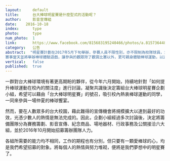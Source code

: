 ```yaml
---
layout:     default
title:      台大棒球明星賽是什麼型式的活動呢？
author:     影音宣傳組
date:    2016-10-18
index:      type
photo:      type
num_photo:  1
link:       https://www.facebook.com/815683195240466/photos/a.815736448568474.1073741828.815683195240466/816312028510916/?type=3
category:   公告
abstract:  "明星賽計劃在2017年5月下旬舉辦，參賽人員不限性別，亦不限制為校隊球員，規劃透過自由提名票選的方式，選拔出約40名校內之優秀球員，將其分為兩組進行對抗賽。以明星賽做為校內優秀球員齊聚一堂的平台，期待以賽事本身之張力與可看性，提升台大同學對棒球運動的關注及熱情。
賽事當天並將舉辦棒球體驗遊戲，讓參與的觀眾除了觀賞比賽以外，更可親身體驗棒球運動，以達推廣之效果。此外，亦有明星賽相關紀念商品之販售，使參與人員能留下彌足珍貴的紀念。"
vertical:   false
published:  true
---
```


   一群對台大棒球環境有著更高期盼的夥伴，從今年六月開始，持續地針對「如何提升棒球運動在校內的關注度」進行討論，凝聚共識後決定籌組台大棒球明星賽企劃小組，希望可以藉由「台大棒球明星賽」的號召，吸引校內熱衷棒球運動的同學，一同來參與一場仲夏的棒球饗宴。

   然而，要在人數眾多的台大校園，藉此難得的宣傳機會將規模擴大以達到最好的功效，光憑少數人的熱情是無法完成的。因此，企劃小組經過多次討論後，決定將籌備團隊分為賽務籌劃、影音宣傳、紀念商品、場地器材、行政事務及公關接洽六大組，並於2016年10月開始招募籌辦團隊人力。

   各組所需要的能力均不相同，工作的期程也有分別，但只要有一顆愛棒球的心，均是我們希望招募的對象。將每個人的熱情與努力堆砌，便將是我們夢想中的明星賽了。
